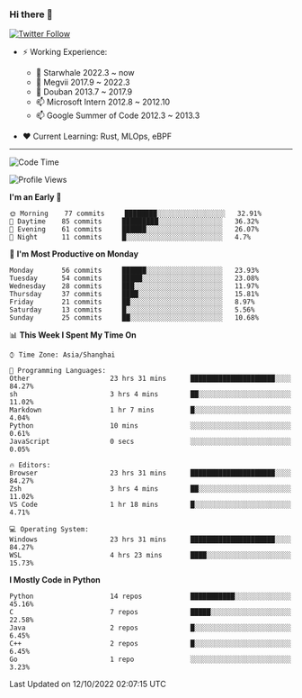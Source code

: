 ### Hi there 👋

[![Twitter Follow](https://img.shields.io/twitter/follow/tianweidut?style=social)](https://twitter.com/tianweidut)

- ⚡ Working Experience:
  - 🔭 Starwhale 2022.3 ~ now
  - 🌱 Megvii 2017.9 ~ 2022.3
  - 🌱 Douban 2013.7 ~ 2017.9
  - 📫 Microsoft Intern 2012.8 ~ 2012.10
  - 📫 Google Summer of Code 2012.3 ~ 2013.3

- ❤️ Current Learning: Rust, MLOps, eBPF

---
<!--START_SECTION:waka-->
![Code Time](http://img.shields.io/badge/Code%20Time-3%2C098%20hrs%2030%20mins-blue)

![Profile Views](http://img.shields.io/badge/Profile%20Views-0-blue)

**I'm an Early 🐤** 

```text
🌞 Morning    77 commits     ████████░░░░░░░░░░░░░░░░░   32.91% 
🌆 Daytime    85 commits     █████████░░░░░░░░░░░░░░░░   36.32% 
🌃 Evening    61 commits     ██████░░░░░░░░░░░░░░░░░░░   26.07% 
🌙 Night      11 commits     █░░░░░░░░░░░░░░░░░░░░░░░░   4.7%

```
📅 **I'm Most Productive on Monday** 

```text
Monday       56 commits     ██████░░░░░░░░░░░░░░░░░░░   23.93% 
Tuesday      54 commits     █████░░░░░░░░░░░░░░░░░░░░   23.08% 
Wednesday    28 commits     ███░░░░░░░░░░░░░░░░░░░░░░   11.97% 
Thursday     37 commits     ████░░░░░░░░░░░░░░░░░░░░░   15.81% 
Friday       21 commits     ██░░░░░░░░░░░░░░░░░░░░░░░   8.97% 
Saturday     13 commits     █░░░░░░░░░░░░░░░░░░░░░░░░   5.56% 
Sunday       25 commits     ██░░░░░░░░░░░░░░░░░░░░░░░   10.68%

```


📊 **This Week I Spent My Time On** 

```text
⌚︎ Time Zone: Asia/Shanghai

💬 Programming Languages: 
Other                    23 hrs 31 mins      █████████████████████░░░░   84.27% 
sh                       3 hrs 4 mins        ██░░░░░░░░░░░░░░░░░░░░░░░   11.02% 
Markdown                 1 hr 7 mins         █░░░░░░░░░░░░░░░░░░░░░░░░   4.04% 
Python                   10 mins             ░░░░░░░░░░░░░░░░░░░░░░░░░   0.61% 
JavaScript               0 secs              ░░░░░░░░░░░░░░░░░░░░░░░░░   0.05%

🔥 Editors: 
Browser                  23 hrs 31 mins      █████████████████████░░░░   84.27% 
Zsh                      3 hrs 4 mins        ██░░░░░░░░░░░░░░░░░░░░░░░   11.02% 
VS Code                  1 hr 18 mins        █░░░░░░░░░░░░░░░░░░░░░░░░   4.71%

💻 Operating System: 
Windows                  23 hrs 31 mins      █████████████████████░░░░   84.27% 
WSL                      4 hrs 23 mins       ████░░░░░░░░░░░░░░░░░░░░░   15.73%

```

**I Mostly Code in Python** 

```text
Python                   14 repos            ███████████░░░░░░░░░░░░░░   45.16% 
C                        7 repos             █████░░░░░░░░░░░░░░░░░░░░   22.58% 
Java                     2 repos             █░░░░░░░░░░░░░░░░░░░░░░░░   6.45% 
C++                      2 repos             █░░░░░░░░░░░░░░░░░░░░░░░░   6.45% 
Go                       1 repo              ░░░░░░░░░░░░░░░░░░░░░░░░░   3.23%

```



 Last Updated on 12/10/2022 02:07:15 UTC
<!--END_SECTION:waka-->